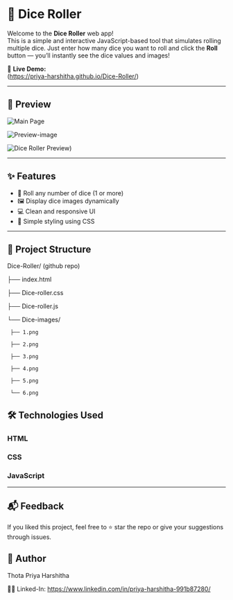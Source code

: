 # 🎲 Dice Roller

Welcome to the **Dice Roller** web app!  
This is a simple and interactive JavaScript-based tool that simulates rolling multiple dice. Just enter how many dice you want to roll and click the **Roll** button — you’ll instantly see the dice values and images!

🔗 **Live Demo:**  
(https://priya-harshitha.github.io/Dice-Roller/)

---

## 📸 Preview

![Main Page](https://github.com/Priya-Harshitha/Dice-Roller/issues/1#issuecomment-3095192622)

![Preview-image](https://github.com/Priya-Harshitha/Dice-Roller/issues/1#issuecomment-3095192321)

![Dice Roller Preview](https://github.com/Priya-Harshitha/Dice-Roller/issues/1#issue-3247165497))

---

## ✨ Features

- 🎯 Roll any number of dice (1 or more)
- 🖼️ Display dice images dynamically
- 💻 Clean and responsive UI
- 🎨 Simple styling using CSS

---

## 📁 Project Structure

Dice-Roller/ (github repo)

├── index.html

├── Dice-roller.css

├── Dice-roller.js

└── Dice-images/ 

     ├── 1.png 
     
     ├── 2.png 
     
     ├── 3.png
     
     ├── 4.png
     
     ├── 5.png 
     
     └── 6.png


## 🛠️ Technologies Used

 ### HTML

 ### CSS

 ### JavaScript

---


## 📬 Feedback

If you liked this project, feel free to ⭐ star the repo or give your suggestions through issues.

## 📌 Author
Thota Priya Harshitha

🧑‍💻 Linked-In: https://www.linkedin.com/in/priya-harshitha-991b87280/

